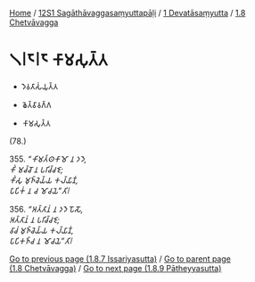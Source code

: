 
[Home](/) / [12S1 Sagāthāvaggasaṃyuttapāḷi](../../../12S1.md) / [1 Devatāsaṃyutta](../../1.md) / [1.8 Chetvāvagga](../1.8.md)

# 𑁧𑁇𑁮𑁇𑁮 𑀓𑀸𑀫𑀲𑀼𑀢𑁆𑀢

* 𑀤𑁂𑀯𑀢𑀸𑀲𑀁𑀬𑀼𑀢𑁆𑀢

* 𑀙𑁂𑀢𑁆𑀯𑀸𑀯𑀕𑁆𑀕

* 𑀓𑀸𑀫𑀲𑀼𑀢𑁆𑀢

(78.)

355\. _“𑀓𑀺𑀫𑀢𑁆𑀣𑀓𑀸𑀫𑁄 𑀦 𑀤𑀤𑁂,_  
_𑀓𑀺𑀁 𑀫𑀘𑁆𑀘𑁄 𑀦 𑀧𑀭𑀺𑀘𑁆𑀘𑀚𑁂;_  
_𑀓𑀺𑀁𑀲𑀼 𑀫𑀼𑀜𑁆𑀘𑁂𑀬𑁆𑀬 𑀓𑀮𑁆𑀬𑀸𑀡𑀁,_  
_𑀧𑀸𑀧𑀺𑀓𑀁 𑀦 𑀘 𑀫𑁄𑀘𑀬𑁂”𑀢𑀺𑁇_  


356\. _“𑀅𑀢𑁆𑀢𑀸𑀦𑀁 𑀦 𑀤𑀤𑁂 𑀧𑁄𑀲𑁄,_  
_𑀅𑀢𑁆𑀢𑀸𑀦𑀁 𑀦 𑀧𑀭𑀺𑀘𑁆𑀘𑀚𑁂;_  
_𑀯𑀸𑀘𑀁 𑀫𑀼𑀜𑁆𑀘𑁂𑀬𑁆𑀬 𑀓𑀮𑁆𑀬𑀸𑀡𑀁,_  
_𑀧𑀸𑀧𑀺𑀓𑀜𑁆𑀘 𑀦 𑀫𑁄𑀘𑀬𑁂”𑀢𑀺𑁇_  


[Go to previous page (1.8.7 Issariyasutta)](1.8.7.md) / [Go to parent page (1.8 Chetvāvagga)](../1.8.md) / [Go to next page (1.8.9 Pātheyyasutta)](1.8.9.md)


